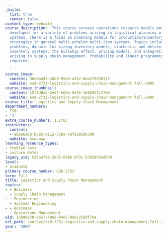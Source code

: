 ```yaml
---
_build:
  list: true
  render: false
content_type: website
course_description: 'This course surveys operations research models and techniques
  developed for a variety of problems arising in logistical planning of multi-echelon
  systems. There is a focus on planning models for production/inventory/distribution
  strategies in general multi-echelon multi-item systems. Topics include vehicle routing
  problems, dynamic lot sizing inventory models, stochastic and deterministic multi-echelon
  inventory systems, the bullwhip effect, pricing models, and integration problems
  arising in supply chain management. Probability and linear programming experience
  required.

  '
course_image:
  content: d6c0ba94-2db9-99a9-a512-6ba375296175
  website: esd-273j-logistics-and-supply-chain-management-fall-2009
course_image_thumbnail:
  content: 15f1d0e2-2e6f-e65a-9efb-1b8092fc27e0
  website: esd-273j-logistics-and-supply-chain-management-fall-2009
course_title: Logistics and Supply Chain Management
department_numbers:
- ESD
- '1'
extra_course_numbers: 1.270J
instructors:
  content:
  - eb866abb-bc92-a112-750a-7afe191d6380
  website: ocw-www
learning_resource_types:
- Problem Sets
- Lecture Notes
legacy_uid: 526a4f86-2875-698b-873c-5302d38ad7d9
level:
- Graduate
primary_course_number: ESD.273J
term: Fall
title: Logistics and Supply Chain Management
topics:
- - Business
  - Supply Chain Management
- - Engineering
  - Systems Engineering
- - Business
  - Operations Management
uid: 16b99d30-8657-49e8-b4d7-8a6c25bbf76e
url_path: courses/esd-273j-logistics-and-supply-chain-management-fall-2009
year: '2009'
---
```

